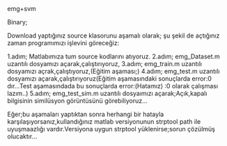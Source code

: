 emg+svm


Binary;

Download yaptığınız source klasorunu aşamalı olarak; şu şekil de açtığınız zaman programımızı işlevini göreceğiz:

1.adım; Matlabımıza tum source kodlarını atıyoruz.
2.adım; emg_Dataset.m uzantılı dosyamızı açarak,çalıştırıyoruz,
3.adım; emg_train.m uzantılı dosyamızı açrak,çalıştıyoruz,(Eğitim aşaması;)
4.adım; emg_test.m uzantılı dosyamızı açarak,çalıştırıyoruz(Eğitim aşamasındaki sonuçlarda error:0 dır...Test aşamasındada bu sonuçlarda error:(Hatamız) :0 olarak çalışması lazım..)
5.adım; emg_test_sim.m uzantılı dosyaımızı açarak;Açık,kapalı bilgisinin similüsyon görüntüsünü görebiliyoruz...

Eğer;bu aşamaları yaptıktan sonra herhangi bir hatayla karşılaşıyorsanız,kullandığınız matlab versiyonunun strptool path ile uyuşmaazlığı vardır.Versiyona uygun strptool yüklenirse;sorun çözülmüş olucaktır...